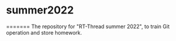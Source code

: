 # summer2022
=======
The repository for "RT-Thread summer 2022", to train Git operation and store homework.
